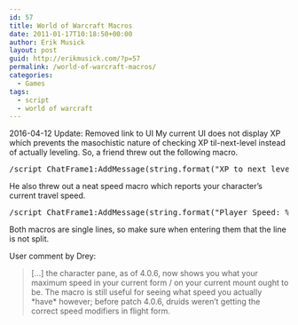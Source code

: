 ```yaml
---
id: 57
title: World of Warcraft Macros
date: 2011-01-17T10:18:50+00:00
author: Erik Musick
layout: post
guid: http://erikmusick.com/?p=57
permalink: /world-of-warcraft-macros/
categories:
  - Games
tags:
  - script
  - world of warcraft
---
```

2016-04-12 Update: Removed link to UI
My current UI does not display XP which prevents the masochistic nature of checking XP til-next-level instead of actually leveling. So, a friend threw out the following macro.

<pre>/script ChatFrame1:AddMessage(string.format("XP to next level: %d",(UnitXPMax("Player")-UnitXP("Player"))))</pre>

He also threw out a neat speed macro which reports your character&#8217;s current travel speed.

<pre>/script ChatFrame1:AddMessage(string.format("Player Speed: %d%%",(GetUnitSpeed("Player")/7)*100))</pre>

Both macros are single lines, so make sure when entering them that the line is not split.

User comment by Drey:

> [&#8230;] the character pane, as of 4.0.6, now shows you what your maximum speed in your current form / on your current mount ought to be. The macro is still useful for seeing what speed you actually \*have\* however; before patch 4.0.6, druids weren&#8217;t getting the correct speed modifiers in flight form.
